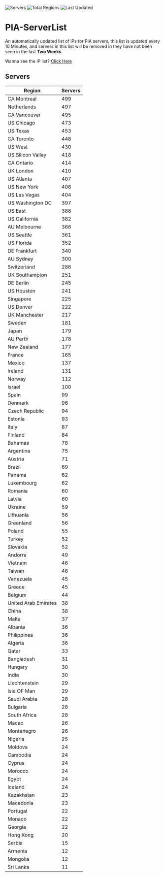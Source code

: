 ![Servers](https://img.shields.io/badge/Servers-14,272-darkgreen)
![Total Regions](https://img.shields.io/badge/Total_Regions-97-darkgreen)
![Last Updated](https://img.shields.io/badge/Last_Updated-April_30_2024_01:30_EDT-darkgreen)

# PIA-ServerList
An automatically updated list of IPs for PIA servers, this list is updated every 10 Minutes, and servers in this list will be removed in they have not been seen in the last **Two Weeks**.

Wanna see the IP list? [Click Here](./servers.json)

## Servers
| Region               | Servers |
|----------------------|---------|
| CA Montreal | 499 |
| Netherlands | 497 |
| CA Vancouver | 495 |
| US Chicago | 473 |
| US Texas | 453 |
| CA Toronto | 448 |
| US West | 430 |
| US Silicon Valley | 418 |
| CA Ontario | 414 |
| UK London | 410 |
| US Atlanta | 407 |
| US New York | 406 |
| US Las Vegas | 404 |
| US Washington DC | 397 |
| US East | 388 |
| US California | 382 |
| AU Melbourne | 366 |
| US Seattle | 361 |
| US Florida | 352 |
| DE Frankfurt | 340 |
| AU Sydney | 300 |
| Switzerland | 286 |
| UK Southampton | 251 |
| DE Berlin | 245 |
| US Houston | 241 |
| Singapore | 225 |
| US Denver | 222 |
| UK Manchester | 217 |
| Sweden | 181 |
| Japan | 179 |
| AU Perth | 178 |
| New Zealand | 177 |
| France | 165 |
| Mexico | 137 |
| Ireland | 131 |
| Norway | 112 |
| Israel | 100 |
| Spain | 99 |
| Denmark | 96 |
| Czech Republic | 94 |
| Estonia | 93 |
| Italy | 87 |
| Finland | 84 |
| Bahamas | 78 |
| Argentina | 75 |
| Austria | 71 |
| Brazil | 69 |
| Panama | 62 |
| Luxembourg | 62 |
| Romania | 60 |
| Latvia | 60 |
| Ukraine | 59 |
| Lithuania | 56 |
| Greenland | 56 |
| Poland | 55 |
| Turkey | 52 |
| Slovakia | 52 |
| Andorra | 49 |
| Vietnam | 46 |
| Taiwan | 46 |
| Venezuela | 45 |
| Greece | 45 |
| Belgium | 44 |
| United Arab Emirates | 38 |
| China | 38 |
| Malta | 37 |
| Albania | 36 |
| Philippines | 36 |
| Algeria | 36 |
| Qatar | 33 |
| Bangladesh | 31 |
| Hungary | 30 |
| India | 30 |
| Liechtenstein | 29 |
| Isle OF Man | 29 |
| Saudi Arabia | 28 |
| Bulgaria | 28 |
| South Africa | 28 |
| Macao | 26 |
| Montenegro | 26 |
| Nigeria | 25 |
| Moldova | 24 |
| Cambodia | 24 |
| Cyprus | 24 |
| Morocco | 24 |
| Egypt | 24 |
| Iceland | 24 |
| Kazakhstan | 23 |
| Macedonia | 23 |
| Portugal | 22 |
| Monaco | 22 |
| Georgia | 22 |
| Hong Kong | 20 |
| Serbia | 15 |
| Armenia | 12 |
| Mongolia | 12 |
| Sri Lanka | 11 |